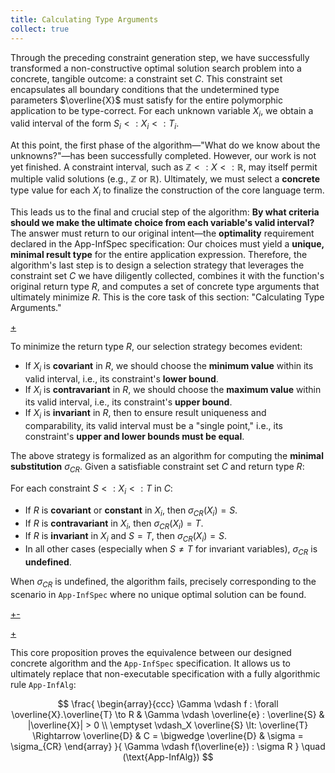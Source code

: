 ```yaml
---
title: Calculating Type Arguments
collect: true
---
```


Through the preceding constraint generation step, we have successfully transformed a non-constructive optimal solution search problem into a concrete, tangible outcome: a constraint set $C$. This constraint set encapsulates all boundary conditions that the undetermined type parameters $\overline{X}$ must satisfy for the entire polymorphic application to be type-correct. For each unknown variable $X_i$, we obtain a valid interval of the form $S_i \lt: X_i \lt: T_i$.

At this point, the first phase of the algorithm—"What do we know about the unknowns?"—has been successfully completed. However, our work is not yet finished. A constraint interval, such as $\mathbb{Z} \lt: X \lt: \mathbb{R}$, may itself permit multiple valid solutions (e.g., $\mathbb{Z}$ or $\mathbb{R}$). Ultimately, we must select a **concrete** type value for each $X_i$ to finalize the construction of the core language term.

This leads us to the final and crucial step of the algorithm: **By what criteria should we make the ultimate choice from each variable's valid interval?** The answer must return to our original intent—the **optimality** requirement declared in the App-InfSpec specification: Our choices must yield a **unique, minimal result type** for the entire application expression. Therefore, the algorithm's last step is to design a selection strategy that leverages the constraint set $C$ we have diligently collected, combines it with the function's original return type $R$, and computes a set of concrete type arguments that ultimately minimize $R$. This is the core task of this section: "Calculating Type Arguments."

[+](/blog/lti/polarity.md#:embed)

To minimize the return type $R$, our selection strategy becomes evident:

- If $X_i$ is **covariant** in $R$, we should choose the **minimum value** within its valid interval, i.e., its constraint's **lower bound**.
- If $X_i$ is **contravariant** in $R$, we should choose the **maximum value** within its valid interval, i.e., its constraint's **upper bound**.
- If $X_i$ is **invariant** in $R$, then to ensure result uniqueness and comparability, its valid interval must be a "single point," i.e., its constraint's **upper and lower bounds must be equal**.

The above strategy is formalized as an algorithm for computing the **minimal substitution** $\sigma_{CR}$. Given a satisfiable constraint set $C$ and return type $R$:

For each constraint $S \lt: X_i \lt: T$ in $C$:

- If $R$ is **covariant** or **constant** in $X_i$, then $\sigma_{CR}(X_i) = S$.
- If $R$ is **contravariant** in $X_i$, then $\sigma_{CR}(X_i) = T$.
- If $R$ is **invariant** in $X_i$ and $S=T$, then $\sigma_{CR}(X_i) = S$.
- In all other cases (especially when $S \neq T$ for invariant variables), $\sigma_{CR}$ is **undefined**.

When $\sigma_{CR}$ is undefined, the algorithm fails, precisely corresponding to the scenario in `App-InfSpec` where no unique optimal solution can be found.

[+-](/blog/lti/solve_code.md#:embed)

[+](/blog/lti/proof_eq.md#:embed)

This core proposition proves the equivalence between our designed concrete algorithm and the `App-InfSpec` specification. It allows us to ultimately replace that non-executable specification with a fully algorithmic rule `App-InfAlg`:

$$
\frac{
  \begin{array}{ccc}
    \Gamma \vdash f : \forall \overline{X}.\overline{T} \to R & \Gamma \vdash \overline{e} : \overline{S} & |\overline{X}| > 0 \\
    \emptyset \vdash_X \overline{S} \lt: \overline{T} \Rightarrow \overline{D} & C = \bigwedge \overline{D} & \sigma = \sigma_{CR}
  \end{array}
}{
  \Gamma \vdash f(\overline{e}) : \sigma R
}
\quad (\text{App-InfAlg})
$$
